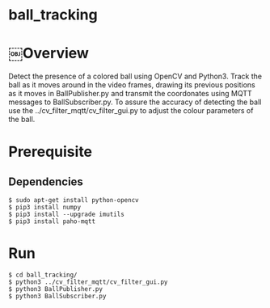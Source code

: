 # ball_tracking

# ￼Overview

Detect the presence of a colored ball using OpenCV and Python3. Track the ball as it moves around in the video frames, drawing its previous positions as it moves in BallPublisher.py and transmit the coordonates using MQTT messages to BallSubscriber.py. To assure the accuracy of detecting the ball use the ../cv_filter_mqtt/cv_filter_gui.py to adjust the colour parameters of the ball.

# Prerequisite
## Dependencies
```
$ sudo apt-get install python-opencv
$ pip3 install numpy
$ pip3 install --upgrade imutils
$ pip3 install paho-mqtt
```
# Run
```
$ cd ball_tracking/
$ python3 ../cv_filter_mqtt/cv_filter_gui.py
$ python3 BallPublisher.py
$ python3 BallSubscriber.py
```